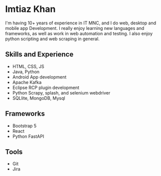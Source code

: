
# Imtiaz Khan
I'm having 10+ years of experience in IT MNC, and I do web, desktop and mobile app Development. I really enjoy learning new languages and frameworks, as well as work in web automation and testing. I also enjoy python scripting and web scraping in general. 

## Skills and Experience
* HTML, CSS, JS
* Java, Python
* Android App development
* Apache Kafka
* Eclipse RCP plugin development
* Python Scrapy, splash, and selenium webdriver
* SQLlite, MongoDB, Mysql

## Frameworks
* Bootstrap 5
* React
* Python FastAPI

## Tools
* Git
* Jira
